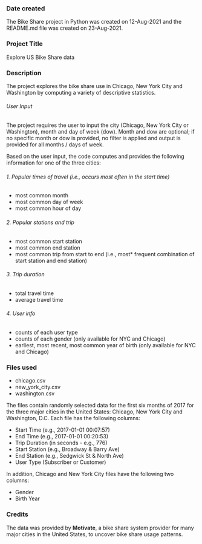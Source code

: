 ### Date created
The Bike Share project in Python was created on 12-Aug-2021 and the README.md
file was created on 23-Aug-2021.

### Project Title
Explore US Bike Share data

### Description
The project explores the bike share use in Chicago, New York City and
Washington by computing a variety of descriptive statistics.

###### User Input
The project requires the user to input the city (Chicago, New York City or
Washington), month and day of week (dow). Month and dow are optional; if no
specific month or dow is provided, no filter is applied and output is provided
for all months / days of week.

Based on the user input, the code computes and provides the following information
for one of the three cities:

###### 1. Popular times of travel (i.e., occurs most often in the start time)
* most common month
* most common day of week
* most common hour of day

###### 2. Popular stations and trip
* most common start station
* most common end station
* most common trip from start to end (i.e., most* frequent combination of start
station and end station)

###### 3. Trip duration
* total travel time
* average travel time

###### 4. User info
* counts of each user type
* counts of each gender (only available for NYC and Chicago)
* earliest, most recent, most common year of birth (only available for NYC and Chicago)

### Files used
- chicago.csv
- new_york_city.csv
- washington.csv

The files contain randomly selected data for the first six months of 2017  for
the three major cities in the United States: Chicago, New York City and
Washington, D.C. Each file has the following columns:
- Start Time (e.g., 2017-01-01 00:07:57)
- End Time (e.g., 2017-01-01 00:20:53)
- Trip Duration (in seconds - e.g., 776)
- Start Station (e.g., Broadway & Barry Ave)
- End Station (e.g., Sedgwick St & North Ave)
- User Type (Subscriber or Customer)

In addition, Chicago and New York City files have the following two columns:
- Gender
- Birth Year

### Credits
The data was provided by **Motivate**, a bike share system provider for many
major cities in the United States, to uncover bike share usage patterns.
